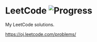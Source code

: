 # LeetCode ![Progress](https://img.shields.io/badge/progress-238%2F335-green.svg?style=flat-square)

My LeetCode solutions.

https://oj.leetcode.com/problems/
